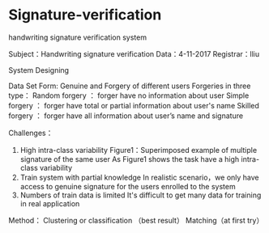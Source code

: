 # Signature-verification
handwriting signature verification system

Subject：Handwriting signature verification
Data：4-11-2017
Registrar：lliu

System Designing

Data Set Form:
Genuine and Forgery of different users
Forgeries in three type：
Random forgery ： forger have no information about user
Simple forgery ： forger have total or partial information about user's name
Skilled forgery ： forger have all information about user’s name and signature

Challenges：
1. High intra-class variability
Figure1：Superimposed example of multiple signature of the same user
As Figure1 shows the task have a high intra-class variability
2. Train system with partial knowledge 
In realistic scenario，we only have access to genuine signature for the users enrolled to the system
3. Numbers of train data is limited
It's difficult to get many data for training in real application

Method：
Clustering or classification （best result）
Matching（at first try）
